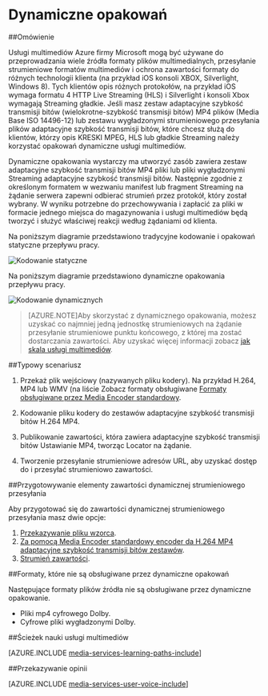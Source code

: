 <properties
    pageTitle="Omówienie dynamiczne opakowania | Microsoft Azure"
    description="Zapewnia tematu i przegląd opakowań dynamiczne."
    authors="Juliako"
    manager="erikre"
    editor=""
    services="media-services"
    documentationCenter=""/>

<tags
    ms.service="media-services"
    ms.workload="media"
    ms.tgt_pltfrm="na"
    ms.devlang="na"
    ms.topic="article"
    ms.date="10/24/2016" 
    ms.author="juliako"/>


# <a name="dynamic-packaging"></a>Dynamiczne opakowań

##<a name="overview"></a>Omówienie

Usługi multimediów Azure firmy Microsoft mogą być używane do przeprowadzania wiele źródła formaty plików multimedialnych, przesyłanie strumieniowe formatów multimediów i ochrona zawartości formaty do różnych technologii klienta (na przykład iOS konsoli XBOX, Silverlight, Windows 8). Tych klientów opis różnych protokołów, na przykład iOS wymaga formatu 4 HTTP Live Streaming (HLS) i Silverlight i konsoli Xbox wymagają Streaming gładkie. Jeśli masz zestaw adaptacyjne szybkość transmisji bitów (wielokrotne-szybkość transmisji bitów) MP4 plików (Media Base ISO 14496-12) lub zestawu wygładzonymi strumieniowego przesyłania plików adaptacyjne szybkość transmisji bitów, które chcesz służą do klientów, którzy opis KRESKI MPEG, HLS lub gładkie Streaming należy korzystać opakowań dynamiczne usługi multimediów.

Dynamiczne opakowania wystarczy ma utworzyć zasób zawiera zestaw adaptacyjne szybkość transmisji bitów MP4 pliki lub pliki wygładzonymi Streaming adaptacyjne szybkość transmisji bitów. Następnie zgodnie z określonym formatem w wezwaniu manifest lub fragment Streaming na żądanie serwera zapewni odbierać strumień przez protokół, który został wybrany. W wyniku potrzebne do przechowywania i zapłacić za pliki w formacie jednego miejsca do magazynowania i usługi multimediów będą tworzyć i służyć właściwej reakcji według żądaniami od klienta.

Na poniższym diagramie przedstawiono tradycyjne kodowanie i opakowań statyczne przepływu pracy.

![Kodowanie statyczne](./media/media-services-dynamic-packaging-overview/media-services-static-packaging.png)

Na poniższym diagramie przedstawiono dynamiczne opakowania przepływu pracy.

![Kodowanie dynamicznych](./media/media-services-dynamic-packaging-overview/media-services-dynamic-packaging.png)


>[AZURE.NOTE]Aby skorzystać z dynamicznego opakowania, możesz uzyskać co najmniej jedną jednostkę strumieniowych na żądanie przesyłanie strumieniowe punktu końcowego, z której ma zostać dostarczania zawartości. Aby uzyskać więcej informacji zobacz [jak skala usługi multimediów](media-services-portal-manage-streaming-endpoints.md).

##<a name="common-scenario"></a>Typowy scenariusz

1. Przekaż plik wejściowy (nazywanych pliku kodery). Na przykład H.264, MP4 lub WMV (na liście Zobacz formaty obsługiwane [Formaty obsługiwane przez Media Encoder standardowy](media-services-media-encoder-standard-formats.md).

1. Kodowanie pliku kodery do zestawów adaptacyjne szybkość transmisji bitów H.264 MP4.

1. Publikowanie zawartości, która zawiera adaptacyjne szybkość transmisji bitów Ustawianie MP4, tworząc Locator na żądanie.

1. Tworzenie przesyłanie strumieniowe adresów URL, aby uzyskać dostęp do i przesyłać strumieniowo zawartości.


##<a name="preparing-assets-for-dynamic-streaming"></a>Przygotowywanie elementy zawartości dynamicznej strumieniowego przesyłania

Aby przygotować się do zawartości dynamicznej strumieniowego przesyłania masz dwie opcje:

1. [Przekazywanie pliku wzorca](media-services-dotnet-upload-files.md).
2. [Za pomocą Media Encoder standardowy encoder da H.264 MP4 adaptacyjne szybkość transmisji bitów zestawów](media-services-dotnet-encode-with-media-encoder-standard.md).
3. [Strumień zawartości](media-services-deliver-content-overview.md).


##<a id="unsupported_formats"></a>Formaty, które nie są obsługiwane przez dynamiczne opakowań

Następujące formaty plików źródła nie są obsługiwane przez dynamiczne opakowanie.

- Pliki mp4 cyfrowego Dolby.
- Cyfrowe pliki wygładzonymi Dolby.

##<a name="media-services-learning-paths"></a>Ścieżek nauki usługi multimediów

[AZURE.INCLUDE [media-services-learning-paths-include](../../includes/media-services-learning-paths-include.md)]

##<a name="provide-feedback"></a>Przekazywanie opinii

[AZURE.INCLUDE [media-services-user-voice-include](../../includes/media-services-user-voice-include.md)]
